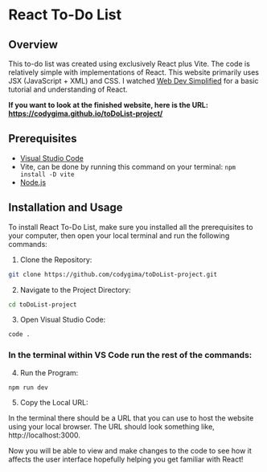 # React To-Do List

## Overview
This to-do list was created using exclusively React plus Vite. The code is relatively simple with implementations of React. This website primarily uses JSX (JavaScript + XML) and CSS. I watched [Web Dev Simplified](https://www.youtube.com/watch?v=Rh3tobg7hEo) for a basic tutorial and understanding of React.

**If you want to look at the finished website, here is the URL: https://codygima.github.io/toDoList-project/**

## Prerequisites
+ [Visual Studio Code](https://code.visualstudio.com/)
+ Vite, can be done by running this command on your terminal: `npm install -D vite`
+ [Node.js](https://nodejs.org/en)

## Installation and Usage
To install React To-Do List, make sure you installed all the prerequisites to your computer, then open your local terminal and run the following commands:

1. Clone the Repository:
```bash
git clone https://github.com/codygima/toDoList-project.git
```
2. Navigate to the Project Directory:
```bash
cd toDoList-project
```
3. Open Visual Studio Code:
```bash
code .
```
### In the terminal within VS Code run the rest of the commands:
4. Run the Program:
```bash
npm run dev
```

5. Copy the Local URL:

In the terminal there should be a URL that you can use to host the website using your local browser. The URL should look something like, http://localhost:3000.

Now you will be able to view and make changes to the code to see how it affects the user interface hopefully helping you get familiar with React!
